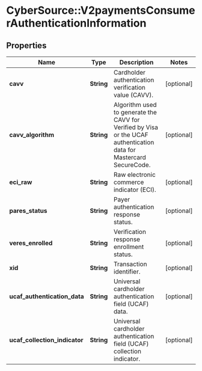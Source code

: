 # CyberSource::V2paymentsConsumerAuthenticationInformation

## Properties
Name | Type | Description | Notes
------------ | ------------- | ------------- | -------------
**cavv** | **String** | Cardholder authentication verification value (CAVV). | [optional] 
**cavv_algorithm** | **String** | Algorithm used to generate the CAVV for Verified by Visa or the UCAF authentication data for Mastercard SecureCode.  | [optional] 
**eci_raw** | **String** | Raw electronic commerce indicator (ECI). | [optional] 
**pares_status** | **String** | Payer authentication response status. | [optional] 
**veres_enrolled** | **String** | Verification response enrollment status. | [optional] 
**xid** | **String** | Transaction identifier. | [optional] 
**ucaf_authentication_data** | **String** | Universal cardholder authentication field (UCAF) data. | [optional] 
**ucaf_collection_indicator** | **String** | Universal cardholder authentication field (UCAF) collection indicator. | [optional] 


